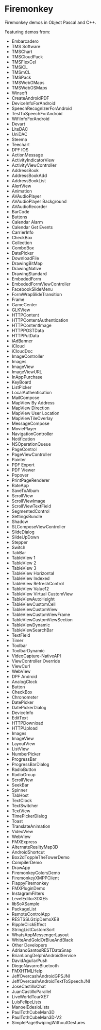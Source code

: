 # Firemonkey
Firemonkey demos in Object Pascal and C++.

Featuring demos from:
- Embarcadero
- TMS Software
 - TMSChart
 - TMSCloudPack
 - TMSFlexCel
 - TMSiCL
 - TMSmCL
 - TMSPack
 - TMSWebGMaps
 - TMSWebOSMaps
- Winsoft
 - CreateAndroidPDF
 - DeviceInfoForAndroid
 - SpeechRecognizerForAndroid
 - TestToSpeechForAndroid
 - WifiInfoForAndroid
- Devart
 - LiteDAC
 - UniDAC
- Steema
 - Teechart
- DPF IOS
 - ActionMessage
 - ActivityIndicatorView
 - ActivityViewController
 - AddressBook
 - AddressBookAdd
 - AddressBookList
 - AlertView
 - Animation
 - AVAudioPlayer
 - AVAudioPlayer Background
 - AVAudioRecorder
 - BarCode
 - Buttons
 - Calendar Alarm
 - Calendar Get Events
 - CarrierInfo
 - CheckBox
 - Collection
 - ComboBox
 - DatePicker
 - DownloadFile
 - DrawingBitMap
 - DrawingNative
 - DrawingStandard
 - EmbededForm
 - EmbededFormViewController
 - FacebookSlideMenu
 - FormWrapSlideTransition
 - Frame
 - GameCenter
 - GLKView
 - HTTPContent
 - HTTPContentAuthentication
 - HTTPContentImage
 - HTTPPOSTData
 - HTTPPutData
 - iAdBanner
 - iCloud
 - iCloudDoc
 - ImageController
 - Images
 - ImageView
 - ImageViewURL
 - InAppPurchase
 - KeyBoard
 - ListPicker
 - LocalAuthentication
 - MailCompose
 - MapView By Address
 - MapView Direction
 - MapView User Location
 - MapViewTileOverlay
 - MessageCompose
 - MoviePlayer
 - NavigationController
 - Notification
 - NSOperationQueue
 - PageControl
 - PageViewController
 - Painter
 - PDF Export
 - PDF Viewer
 - Popover
 - PrintPageRenderer
 - RateApp
 - SaveToAlbum
 - ScrollView
 - ScrollViewImage
 - ScrollViewTextField
 - SegmentedControl
 - SettingsBundle
 - Shadow
 - SLComposeViewController
 - SlideDialog
 - SlideUpDown
 - Stepper
 - Switch
 - TabBar
 - TableView 1
 - TableView 2
 - TableView 3
 - TableView Horizontal
 - TableView Indexed
 - TableView RefreshControl
 - TableView Value12
 - TableView Virtual CustomView
 - TableViewAutoHeight
 - TableViewCustomCell
 - TableViewCustomView
 - TableViewCustomViewFrame
 - TableViewCustomViewSection
 - TableViewDynamic
 - TableViewSearchBar
 - TextField
 - Timer
 - Toolbar
 - ToolbarDynamic
 - VideoCapture-NativeAPI
 - ViewController Override
 - ViewCurl
 - WebView
- DPF Android
 - AnalogClock
 - Button
 - CheckBox
 - Chronometer
 - DatePicker
 - DatePickerDialog
 - DeviceInfo
 - EditText
 - HTTPDownload
 - HTTPUpload
 - Images
 - ImageView
 - LayoutView
 - ListView
 - NumberPicker
 - ProgressBar
 - ProgressBarDialog
 - RadioButton
 - RadioGroup
 - ScrollView
 - SeekBar
 - Spinner
 - TabHost
 - TextClock
 - TextSwitcher
 - TextView
 - TimePickerDialog
 - Toast
 - TranslateAnimation
 - VideoView
 - WebView
- FMXExpress
 - AlternateRealityMap3D
 - AndroidShortcut
 - Box2dToppleTheTowerDemo
 - CompilerDemo
 - DrawApp
 - FiremonkeyColorsDemo
 - FiremonkeyXMPPClient
 - FlappyFiremonkey
 - FMXPluginDemo
 - InstagramFilters
 - LevelEditor3DXE5
 - libSoXSample
 - PackageList
 - RemoteControlApp
 - RESTSSLGzipDemoXE8
 - RippleClickEffect
 - StringListCustomSort
 - WhatsAppMessengerLayout
 - WhiteAndGoldOrBlueAndBlack
- Other Developers
 - AdrianoSantosRESTDataSnap
 - BrianLongDelphiAndroidService
 - DavidAguilarPush
 - DiegoNavarroBluetooth
 - FMXHTMLHelp
 - JeffOvercashAndroidGPSJNI
 - JeffOvercashAndroidTextToSpeechJNI
 - JoseCastilloChat
 - JuanCastilloParallel
 - LiveWorldTourXE7
 - LuisFelipeLists
 - ManoelEdesioLists
 - PaulTothCubeMan3D
 - PaulTothCubeMan3D-V2
 - SimplePageSwipingWithoutGestures
